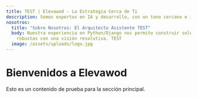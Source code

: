 ```yaml
---
title: TEST | Elevawod - La Estrategia Cerca de Ti
description: Somos expertos en IA y desarrollo, con un tono cercano e innovador. TEST
nosotros:
  title: "Sobre Nosotros: El Arquitecto Asistente TEST"
  body: Nuestra experiencia en Python/Django nos permite construir soluciones
    robustas con una visión resolutiva. TEST
  image: /assets/uploads/logo.jpg
---
```

# Bienvenidos a Elevawod
Esto es un contenido de prueba para la sección principal.
